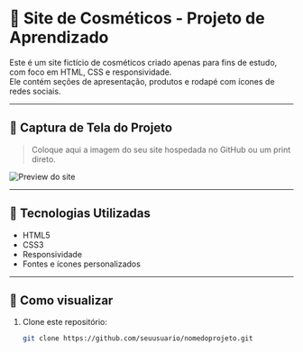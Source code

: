# 💄 Site de Cosméticos - Projeto de Aprendizado

Este é um site fictício de cosméticos criado apenas para fins de estudo, com foco em HTML, CSS e responsividade.  
Ele contém seções de apresentação, produtos e rodapé com ícones de redes sociais.

---

## 📸 Captura de Tela do Projeto
> Coloque aqui a imagem do seu site hospedada no GitHub ou um print direto.

![Preview do site](img-projeto.pnj)

---

## 🚀 Tecnologias Utilizadas
- HTML5
- CSS3
- Responsividade
- Fontes e ícones personalizados

---

## 📂 Como visualizar
1. Clone este repositório:
   ```bash
   git clone https://github.com/seuusuario/nomedoprojeto.git
